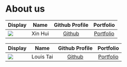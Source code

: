 # About us

Display |  Name   |           Github Profile            | Portfolio 
--------|:-------:|:-----------------------------------:|:---------:
![](https://via.placeholder.com/100.png?text=Photo) | Xin Hui | [Github](https://github.com/xhuinn) | [Portfolio](docs/team/johndoe.md)

Display | Name | Github Profile | Portfolio 
--------|:----:|:--------------:|:---------:
![](https://via.placeholder.com/100.png?text=Photo) | Louis Tai | [Github](https://github.com/louistaii) | [Portfolio](docs/team/louistai.md)


